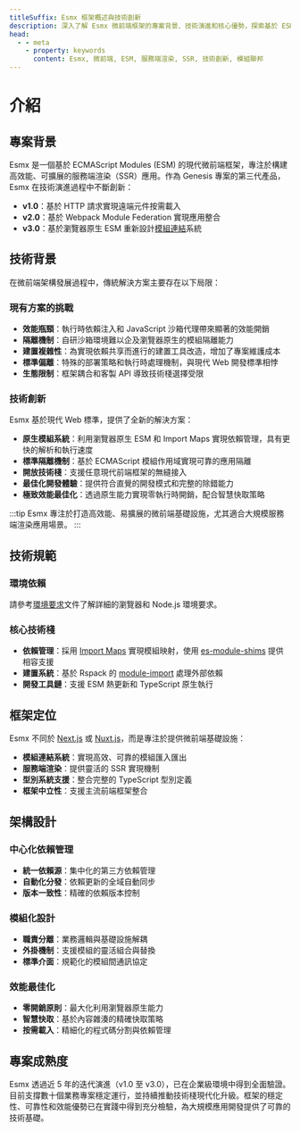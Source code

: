 ```yaml
---
titleSuffix: Esmx 框架概述與技術創新
description: 深入了解 Esmx 微前端框架的專案背景、技術演進和核心優勢，探索基於 ESM 的現代化服務端渲染解決方案。
head:
  - - meta
    - property: keywords
      content: Esmx, 微前端, ESM, 服務端渲染, SSR, 技術創新, 模組聯邦
---
```


# 介紹

## 專案背景
Esmx 是一個基於 ECMAScript Modules (ESM) 的現代微前端框架，專注於構建高效能、可擴展的服務端渲染（SSR）應用。作為 Genesis 專案的第三代產品，Esmx 在技術演進過程中不斷創新：

- **v1.0**：基於 HTTP 請求實現遠端元件按需載入
- **v2.0**：基於 Webpack Module Federation 實現應用整合
- **v3.0**：基於瀏覽器原生 ESM 重新設計[模組連結](/guide/essentials/module-link)系統

## 技術背景
在微前端架構發展過程中，傳統解決方案主要存在以下局限：

### 現有方案的挑戰
- **效能瓶頸**：執行時依賴注入和 JavaScript 沙箱代理帶來顯著的效能開銷
- **隔離機制**：自研沙箱環境難以企及瀏覽器原生的模組隔離能力
- **建置複雜性**：為實現依賴共享而進行的建置工具改造，增加了專案維護成本
- **標準偏離**：特殊的部署策略和執行時處理機制，與現代 Web 開發標準相悖
- **生態限制**：框架耦合和客製 API 導致技術棧選擇受限

### 技術創新
Esmx 基於現代 Web 標準，提供了全新的解決方案：

- **原生模組系統**：利用瀏覽器原生 ESM 和 Import Maps 實現依賴管理，具有更快的解析和執行速度
- **標準隔離機制**：基於 ECMAScript 模組作用域實現可靠的應用隔離
- **開放技術棧**：支援任意現代前端框架的無縫接入
- **最佳化開發體驗**：提供符合直覺的開發模式和完整的除錯能力
- **極致效能最佳化**：透過原生能力實現零執行時開銷，配合智慧快取策略

:::tip
Esmx 專注於打造高效能、易擴展的微前端基礎設施，尤其適合大規模服務端渲染應用場景。
:::

## 技術規範

### 環境依賴
請參考[環境要求](/guide/start/environment)文件了解詳細的瀏覽器和 Node.js 環境要求。

### 核心技術棧
- **依賴管理**：採用 [Import Maps](https://caniuse.com/?search=import%20map) 實現模組映射，使用 [es-module-shims](https://github.com/guybedford/es-module-shims) 提供相容支援
- **建置系統**：基於 Rspack 的 [module-import](https://rspack.dev/config/externals#externalstypemodule-import) 處理外部依賴
- **開發工具鏈**：支援 ESM 熱更新和 TypeScript 原生執行

## 框架定位
Esmx 不同於 [Next.js](https://nextjs.org) 或 [Nuxt.js](https://nuxt.com/)，而是專注於提供微前端基礎設施：

- **模組連結系統**：實現高效、可靠的模組匯入匯出
- **服務端渲染**：提供靈活的 SSR 實現機制
- **型別系統支援**：整合完整的 TypeScript 型別定義
- **框架中立性**：支援主流前端框架整合

## 架構設計

### 中心化依賴管理
- **統一依賴源**：集中化的第三方依賴管理
- **自動化分發**：依賴更新的全域自動同步
- **版本一致性**：精確的依賴版本控制

### 模組化設計
- **職責分離**：業務邏輯與基礎設施解耦
- **外掛機制**：支援模組的靈活組合與替換
- **標準介面**：規範化的模組間通訊協定

### 效能最佳化
- **零開銷原則**：最大化利用瀏覽器原生能力
- **智慧快取**：基於內容雜湊的精確快取策略
- **按需載入**：精細化的程式碼分割與依賴管理

## 專案成熟度
Esmx 透過近 5 年的迭代演進（v1.0 至 v3.0），已在企業級環境中得到全面驗證。目前支撐數十個業務專案穩定運行，並持續推動技術棧現代化升級。框架的穩定性、可靠性和效能優勢已在實踐中得到充分檢驗，為大規模應用開發提供了可靠的技術基礎。